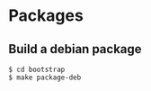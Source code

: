 Packages
========



Build a debian package
----------------------

```
$ cd bootstrap
$ make package-deb
```
